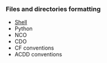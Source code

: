 ### Files and directories formatting
 * [Shell](Shell.md)
 * Python
 * NCO
 * CDO
 * CF conventions
 * ACDD conventions
